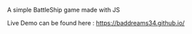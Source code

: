A simple BattleShip game made with JS 

Live Demo can be found here : https://baddreams34.github.io/ 